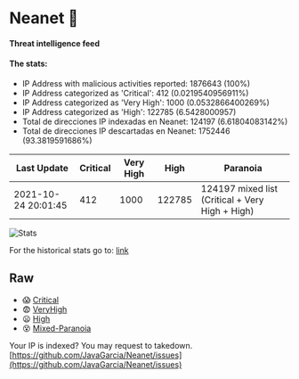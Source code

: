 # Neanet :hocho:
#### Threat intelligence feed
#### The stats:

- IP Address with malicious activities reported: 1876643 (100%)
- IP Address categorized as 'Critical':  412 (0.0219540956911%)
- IP Address categorized as 'Very High':  1000 (0.0532866400269%)
- IP Address categorized as 'High':  122785 (6.5428000957)
- Total de direcciones IP indexadas en Neanet:  124197 (6.61804083142%)
- Total de direcciones IP descartadas en Neanet:  1752446 (93.3819591686%)

| Last Update | Critical | Very High | High | Paranoia |
| --- | --- | --- | --- | --- |
| 2021-10-24 20:01:45 | 412 | 1000 | 122785 | 124197 mixed list (Critical + Very High + High)|

![Stats](https://docs.google.com/spreadsheets/d/e/2PACX-1vSnaNMIXVabIpDJjufMlzH7poXnshF3mgd8Is1g9ytUEzVsP5my4Trn8f-xkoLLQ38xpL3HtmUexLo6/pubchart?oid=501124687&format=image)

For the historical stats go to: [link](/stats.csv)
## Raw
- :scream: [Critical](https://raw.githubusercontent.com/JavaGarcia/Neanet/master/blacklists/neanet_critical.txt)
- :fearful: [VeryHigh](https://raw.githubusercontent.com/JavaGarcia/Neanet/master/blacklists/neanet_veryHigh.txtt)
- :frowning: [High](https://raw.githubusercontent.com/JavaGarcia/Neanet/master/blacklists/neanet_high.txt)
- :dizzy_face: [Mixed-Paranoia](https://raw.githubusercontent.com/JavaGarcia/Neanet/master/blacklists/neanet_all.txt)


Your IP is indexed? You may request to takedown. [https://github.com/JavaGarcia/Neanet/issues](https://github.com/JavaGarcia/Neanet/issues)




























































































































































































































































































































































































































































































































































































































































































































































































































































































































































































































































































































































































































































































































































































































































































































































































































































































































































































































































































































































































































































































































































































































































































































































































































































































































































































































































































































































































































































































































































































































































































































































































































































































































































































































































































































































































































































































































































































































































































































































































































































































































































































































































































































































































































































































































































































































































































































































































































































































































































































































































































































































































































































































































































































































































































































































































































































































































































































































































































































































































































































































































































































































































































































































































































































































































































































































































































































































































































































































































































































































































































































































































































































































































































































































































































































































































































































































































































































































































































































































































































































































































































































































































































































































































































































































































































































































































































































































































































































































































































































































































































































































































































































































































































































































































































































































































































































































































































































































































